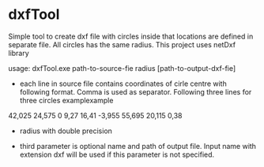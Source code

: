 # dxfTool
Simple tool to create dxf file with circles inside that locations are defined in separate file. All circles has the same radius.  This project uses netDxf library

usage: 
dxfTool.exe path-to-source-fie radius [path-to-output-dxf-fie]

- each line in source file contains coordinates of cirle centre with following format. Comma is used as separator. Following three lines for three circles examplexample 

42,025 24,575 0
9,27 16,41 -3,955
55,695 20,115 0,38

- radius with double precision 

- third parameter is optional name and path of output file. Input name with extension dxf will be used if this parameter is not specified. 
